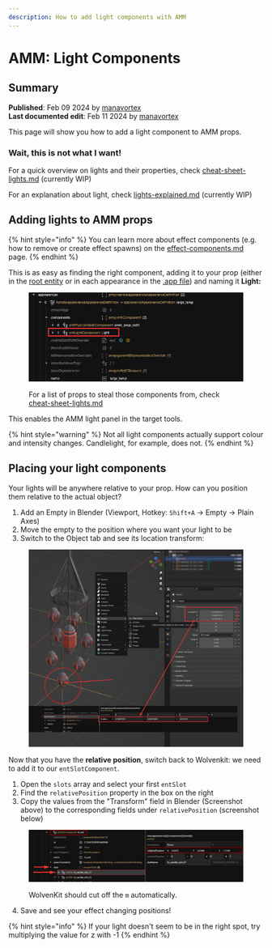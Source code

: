 ```yaml
---
description: How to add light components with AMM
---
```


# AMM: Light Components

## Summary

**Published**: Feb 09 2024 by [manavortex](https://app.gitbook.com/u/NfZBoxGegfUqB33J9HXuCs6PVaC3 "mention")\
**Last documented edit**: Feb 11 2024 by [manavortex](https://app.gitbook.com/u/NfZBoxGegfUqB33J9HXuCs6PVaC3 "mention")

This page will show you how to add a light component to AMM props.

### Wait, this is not what I want!

For a quick overview on lights and their properties, check [cheat-sheet-lights.md](../../../for-mod-creators-theory/references-lists-and-overviews/cheat-sheet-lights.md "mention") (currently WIP)

For an explanation about light, check [lights-explained.md](../../../for-mod-creators-theory/files-and-what-they-do/lights-explained.md "mention") (currently WIP)

## Adding lights to AMM props

{% hint style="info" %}
You can learn more about effect components (e.g. how to remove or create effect spawns) on the [effect-components.md](../../../for-mod-creators-theory/files-and-what-they-do/components/documented-components/effect-components.md "mention") page.
{% endhint %}

This is as easy as finding the right component, adding it to your prop (either in the [root entity](../../../for-mod-creators-theory/files-and-what-they-do/entity-.ent-files/#root-entity) or in each appearance in the [.app file](../../../for-mod-creators-theory/files-and-what-they-do/appearance-.app-files/#appearances)) and naming it **Light:**

<figure><img src="../../../.gitbook/assets/amm_adding_lights.png" alt=""><figcaption><p>For a list of props to steal those components from, check <a data-mention href="../../../for-mod-creators-theory/references-lists-and-overviews/cheat-sheet-lights.md">cheat-sheet-lights.md</a></p></figcaption></figure>

This enables the AMM light panel in the target tools.

{% hint style="warning" %}
Not all light components actually support colour and intensity changes. Candlelight, for example, does not.
{% endhint %}

## Placing your light components

Your lights will be anywhere relative to your prop. How can you position them relative to the actual object?

1. Add an Empty in Blender (Viewport, Hotkey: `Shift+A` -> Empty -> Plain Axes)
2. Move the empty to the position where you want your light to be
3. Switch to the Object tab and see its location transform:

<figure><img src="../../../.gitbook/assets/blender_placing_light_components.png" alt=""><figcaption></figcaption></figure>

Now that you have the **relative position**, switch back to Wolvenkit: we need to add it to our `entSlotComponent`.

1. Open the `slots` array and select your first `entSlot`
2. Find the `relativePosition` property in the box on the right
3. Copy the values from the "Transform" field in Blender (Screenshot above) to the corresponding fields under `relativePosition` (screenshot below)

<figure><img src="../../../.gitbook/assets/entSlotComponent (1).png" alt=""><figcaption><p>WolvenKit should cut off the <code>m</code> automatically.</p></figcaption></figure>

4. Save and see your effect changing positions!

{% hint style="info" %}
If your light doesn't seem to be in the right spot, try multiplying the value for z with -1
{% endhint %}
